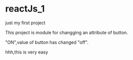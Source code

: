 # reactJs_1
just my first project

This project is module for changging an attribute of button.

"ON",value of button has changed "off".

hhh,this is very easy
